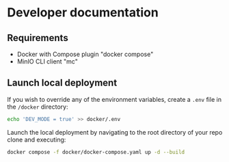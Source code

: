 # Developer documentation

## Requirements

- Docker with Compose plugin "docker compose"
- MinIO CLI client "mc"

## Launch local deployment

If you wish to override any of the environment variables, create a `.env` file in the `/docker` directory:

```bash
echo 'DEV_MODE = true' >> docker/.env
```

Launch the local deployment by navigating to the root directory of your repo clone and executing:

```bash
docker compose -f docker/docker-compose.yaml up -d --build
```
